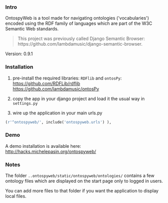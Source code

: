 ### Intro
OntospyWeb is a tool made for navigating ontologies ('vocabularies') encoded using the RDF family of languages which are part of the W3C Semantic Web standards.

<blockquote>
This project was previously called Django Semantic Browser: https://github.com/lambdamusic/django-semantic-browser.
</blockquote>

Version: 0.9.1

### Installation

1. pre-install the required libraries: `RDFlib` and `ontosPy`:     
https://github.com/RDFLib/rdflib    
https://github.com/lambdamusic/ontosPy    
  
2. copy the app in your django project and load it the usual way in `settings.py`


3. wire up the application in your main urls.py

```python
(r'^ontospyweb/', include('ontospyweb.urls') ),
```	

### Demo

A demo installation is available here: http://hacks.michelepasin.org/ontospyweb/

### Notes
The folder `..ontospyweb/static/ontospyweb/ontologies/` contains a few ontology files which are displayed on the start page only to logged in users. 

You can add more files to that folder if you want the application to display local files.




